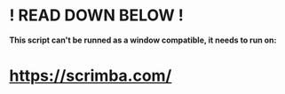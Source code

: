 # ! READ DOWN BELOW !
**This script can't be runned as a window compatible, it needs to run on:**
# https://scrimba.com/
